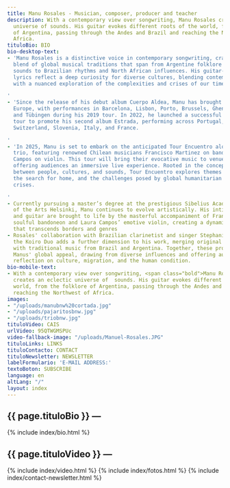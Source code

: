 ```yaml
---
title: Manu Rosales - Musician, composer, producer and teacher
description: With a contemporary view over songwriting, Manu Rosales creates an eclectic
  universe of sounds. His guitar evokes different roots of the world, from the folklore
  of Argentina, passing through the Andes and Brazil and reaching the Northwest of
  Africa.
tituloBio: BIO
bio-desktop-text:
- 'Manu Rosales is a distinctive voice in contemporary songwriting, crafting an eclectic
  blend of global musical traditions that span from Argentine folklore and Andean
  sounds to Brazilian rhythms and North African influences. His guitar-playing and
  lyrics reflect a deep curiosity for diverse cultures, blending contemplative poetics
  with a nuanced exploration of the complexities and crises of our time.

'
- 'Since the release of his debut album Cuerpo Aldea, Manu has brought his music to
  Europe, with performances in Barcelona, Lisbon, Porto, Brussels, Ghent, Strasbourg,
  and Tübingen during his 2019 tour. In 2022, he launched a successful pre-release
  tour to promote his second album Estrada, performing across Portugal, Germany, Belgium,
  Switzerland, Slovenia, Italy, and France.

'
- 'In 2025, Manu is set to embark on the anticipated Tour Encuentro alongside his
  trio, featuring renowned Chilean musicians Francisco Martinez on bandoneon and Laura
  Campos on violin. This tour will bring their evocative music to venues across Europe,
  offering audiences an immersive live experience. Rooted in the concept of encounters
  between people, cultures, and sounds, Tour Encuentro explores themes of forced migration,
  the search for home, and the challenges posed by global humanitarian and climate
  crises.

'
- Currently pursuing a master’s degree at the prestigious Sibelius Academy, University
  of the Arts Helsinki, Manu continues to evolve artistically. His intimate voice
  and guitar are brought to life by the masterful accompaniment of Francisco Martinez’s
  soulful bandoneon and Laura Campos’ emotive violin, creating a dynamic musical dialogue
  that transcends borders and genres
- Rosales' collaboration with Brazilian clarinetist and singer Stephanie Kobori in
  the Koiro Duo adds a further dimension to his work, merging original compositions
  with traditional music from Brazil and Argentina. Together, these projects highlight
  Manus' global appeal, drawing from diverse influences and offering audiences a unique
  reflection on culture, migration, and the human condition.
bio-mobile-text:
- With a contemporary view over songwriting, <span class="bold">Manu Rosales</span>
  creates an eclectic universe of  sounds. His guitar evokes different roots of the
  world, from the folklore of Argentina, passing through the Andes and Brazil and
  reaching the Northwest of Africa.
images:
- "/uploads/manubnw%20cortada.jpg"
- "/uploads/pajaritosbnw.jpg"
- "/uploads/triobnw.jpg"
tituloVideo: CAIS
urlVideo: 95QTWGMSPUc
video-fallback-image: "/uploads/Manuel-Rosales.JPG"
tituloLinks: LINKS
tituloContacto: CONTACT
tituloNewsletter: NEWSLETTER
labelFormulario: 'E-MAIL ADDRESS:'
textoBoton: SUBSCRIBE
language: en
altLang: "/"
layout: index
---
```


<section id="bio">
    <h2>
        {{ page.tituloBio }} —
    </h2>
    {% include index/bio.html %}
    <h2>
        {{ page.tituloVideo }} —
    </h2>
    {% include index/video.html %}
    {% include index/fotos.html %}
    <!---
    <h2>
        {{ page.tituloLinks }} —
    </h2>
    {% include index/links.html %}
    --->
    {% include index/contact-newsletter.html %}
</section>
